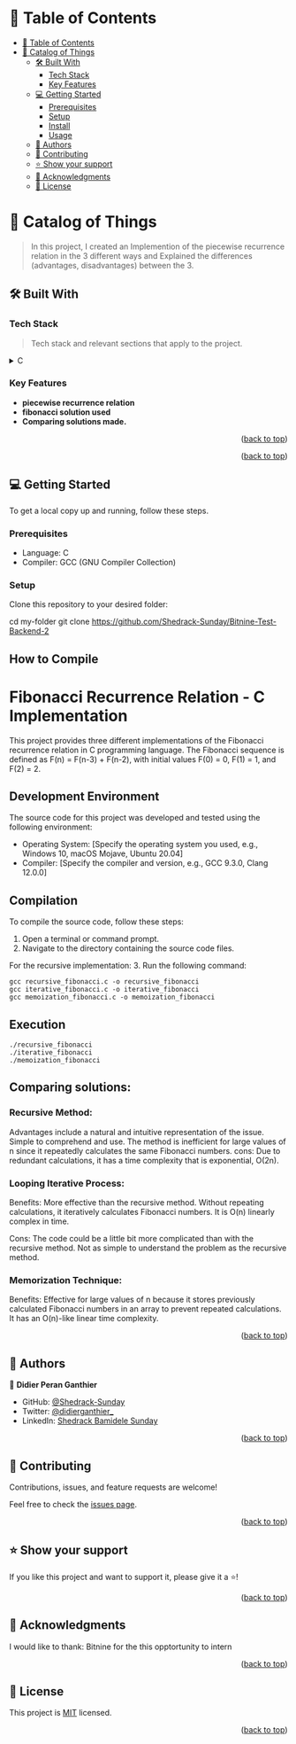 <a name="readme-top"></a>


<div align="center">
  

  <h3><b></b></h3>

</div>

<!-- TABLE OF CONTENTS -->

# 📗 Table of Contents

- [📗 Table of Contents](#-table-of-contents)
- [📖 Catalog of Things ](#-catalog-of-things-)
  - [🛠 Built With ](#-built-with-)
    - [Tech Stack ](#tech-stack-)
    - [Key Features ](#key-features-)
  - [💻 Getting Started ](#-getting-started-)
    - [Prerequisites](#prerequisites)
    - [Setup](#setup)
    - [Install](#install)
    - [Usage](#usage)
  - [👥 Authors ](#-authors-)
  - [🤝 Contributing ](#-contributing-)
  - [⭐️ Show your support ](#️-show-your-support-)
  - [🙏 Acknowledgments ](#-acknowledgments-)
  - [📝 License ](#-license-)

<!-- PROJECT DESCRIPTION -->

# 📖 Catalog of Things <a name="about-project"></a>

> In this project,  I created an Implemention of the  piecewise recurrence relation in the 3 different ways and Explained the differences (advantages, disadvantages) between the 3.
## 🛠 Built With <a name="built-with"></a>

### Tech Stack <a name="tech-stack"></a>

> Tech stack and relevant sections that apply to the project.

<details>
  <summary>C</summary>
  <ul>
    <li><a href="https://en.wikipedia.org/wiki/C_(programming_language)">C</a></li>
  </ul>
</details>


<!-- Features -->

### Key Features <a name="key-features"></a>


- **piecewise recurrence relation**
- **fibonacci solution used**
- **Comparing solutions  made.**

<p align="right">(<a href="#readme-top">back to top</a>)</p>


<p align="right">(<a href="#readme-top">back to top</a>)</p>

<!-- GETTING STARTED -->

## 💻 Getting Started <a name="getting-started"></a>

To get a local copy up and running, follow these steps.

### Prerequisites

- Language: C
- Compiler: GCC (GNU Compiler Collection)

### Setup

Clone this repository to your desired folder:


  cd my-folder
  git clone https://github.com/Shedrack-Sunday/Bitnine-Test-Backend-2


## How to Compile

# Fibonacci Recurrence Relation - C Implementation

This project provides three different implementations of the Fibonacci recurrence relation in C programming language. The Fibonacci sequence is defined as F(n) = F(n-3) + F(n-2), with initial values F(0) = 0, F(1) = 1, and F(2) = 2.

## Development Environment

The source code for this project was developed and tested using the following environment:

- Operating System: [Specify the operating system you used, e.g., Windows 10, macOS Mojave, Ubuntu 20.04]
- Compiler: [Specify the compiler and version, e.g., GCC 9.3.0, Clang 12.0.0]

## Compilation

To compile the source code, follow these steps:

1. Open a terminal or command prompt.
2. Navigate to the directory containing the source code files.

For the recursive implementation:
3. Run the following command:
   ```
   gcc recursive_fibonacci.c -o recursive_fibonacci
   gcc iterative_fibonacci.c -o iterative_fibonacci
   gcc memoization_fibonacci.c -o memoization_fibonacci
   ```
## Execution   
```
./recursive_fibonacci
./iterative_fibonacci
./memoization_fibonacci
```

## Comparing solutions:

### Recursive Method:

Advantages include a natural and intuitive representation of the issue.
Simple to comprehend and use.
The method is inefficient for large values of n since it repeatedly calculates the same Fibonacci numbers.
cons: Due to redundant calculations, it has a time complexity that is exponential, O(2n).

### Looping Iterative Process:

Benefits: More effective than the recursive method.
Without repeating calculations, it iteratively calculates Fibonacci numbers.
It is O(n) linearly complex in time.

Cons: The code could be a little bit more complicated than with the recursive method.
Not as simple to understand the problem as the recursive method.

### Memorization Technique:

Benefits: Effective for large values of n because it stores previously calculated Fibonacci numbers in an array to prevent repeated calculations.
It has an O(n)-like linear time complexity.


<p align="right">(<a href="#readme-top">back to top</a>)</p>

<!-- AUTHORS -->

## 👥 Authors <a name="authors"></a>


👤 **Didier Peran Ganthier**

- GitHub: [@Shedrack-Sunday](https://github.com/hedrack-Sunday)
- Twitter: [@didierganthier_](https://twitter.com/DeleSundayS)
- LinkedIn: [Shedrack Bamidele Sunday](https://linkedin.com/in/Shedrack-Sunday)


<p align="right">(<a href="#readme-top">back to top</a>)</p>

<!-- CONTRIBUTING -->

## 🤝 Contributing <a name="contributing"></a>

Contributions, issues, and feature requests are welcome!

Feel free to check the [issues page](../../issues/).

<p align="right">(<a href="#readme-top">back to top</a>)</p>

<!-- SUPPORT -->

## ⭐️ Show your support <a name="support"></a>


If you like this project and want to support it, please give it a ⭐️!

<p align="right">(<a href="#readme-top">back to top</a>)</p>

<!-- ACKNOWLEDGEMENTS -->

## 🙏 Acknowledgments <a name="acknowledgements"></a>


I would like to thank: Bitnine for the this opptortunity to intern 

<p align="right">(<a href="#readme-top">back to top</a>)</p>

<!-- LICENSE -->

## 📝 License <a name="license"></a>

This project is [MIT](./MIT.md) licensed.

<p align="right">(<a href="#readme-top">back to top</a>)</p>